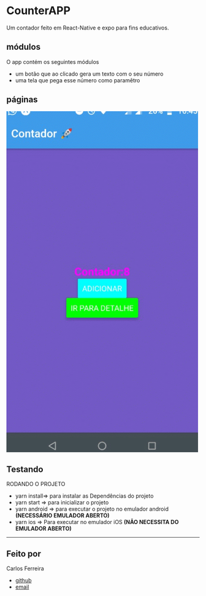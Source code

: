 # CounterAPP

Um contador feito em React-Native e expo para fins educativos.


## módulos

O app contém os seguintes módulos

* um botão que ao clicado gera um texto com o seu número
* uma tela que pega esse número como paramêtro

## páginas
![Foto do App](https://github.com/CarlosSTS/CounterAPP/blob/master/gifProject.gif)

## Testando
RODANDO O PROJETO
* yarn install=>  para instalar as  Dependências do projeto
* yarn start => para inicializar o projeto
* yarn android => para executar o projeto no emulador android
**(NECESSÁRIO EMULADOR ABERTO)**
* yarn ios => Para executar no emulador iOS
**(NÃO NECESSITA DO EMULADOR ABERTO)**

****

## Feito por

Carlos Ferreira
* [github](https://www.github.com/CarlosSTS)
* [email](mailto://carlossts826@gmail.com)

